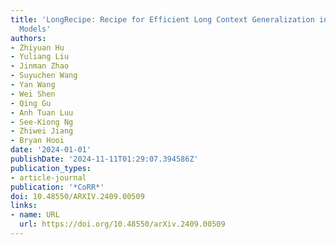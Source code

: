 ```yaml
---
title: 'LongRecipe: Recipe for Efficient Long Context Generalization in Large Language
  Models'
authors:
- Zhiyuan Hu
- Yuliang Liu
- Jinman Zhao
- Suyuchen Wang
- Yan Wang
- Wei Shen
- Qing Gu
- Anh Tuan Luu
- See-Kiong Ng
- Zhiwei Jiang
- Bryan Hooi
date: '2024-01-01'
publishDate: '2024-11-11T01:29:07.394586Z'
publication_types:
- article-journal
publication: '*CoRR*'
doi: 10.48550/ARXIV.2409.00509
links:
- name: URL
  url: https://doi.org/10.48550/arXiv.2409.00509
---
```

